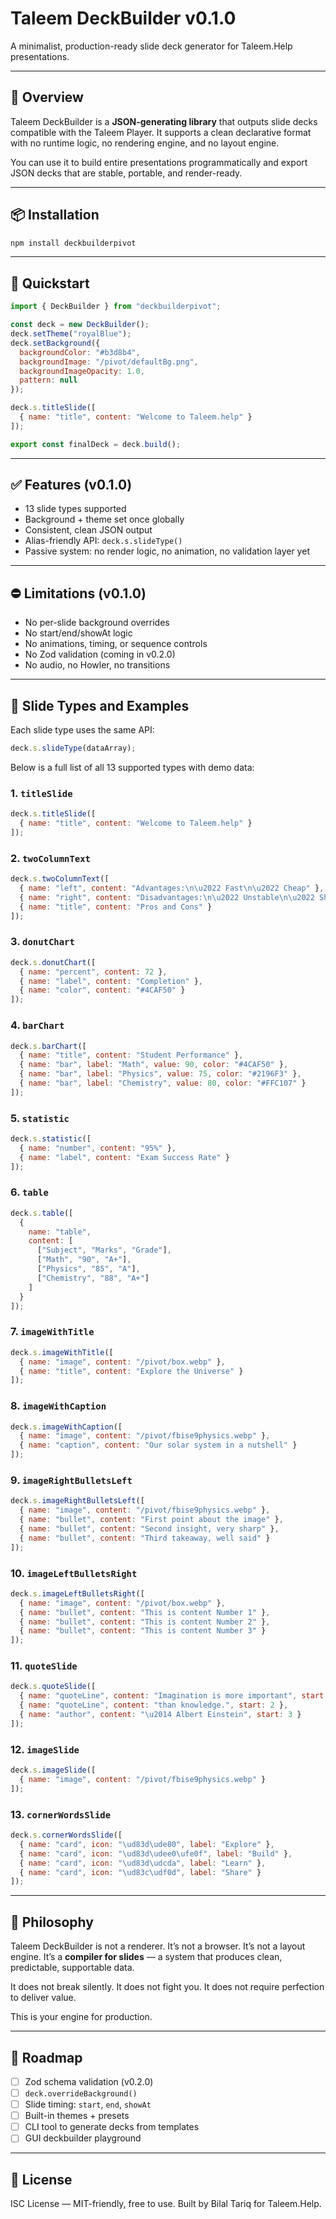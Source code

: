# Taleem DeckBuilder v0.1.0

A minimalist, production-ready slide deck generator for Taleem.Help presentations.

---

## 🚀 Overview

Taleem DeckBuilder is a **JSON-generating library** that outputs slide decks compatible with the Taleem Player. It supports a clean declarative format with no runtime logic, no rendering engine, and no layout engine.

You can use it to build entire presentations programmatically and export JSON decks that are stable, portable, and render-ready.

---

## 📦 Installation

```bash
npm install deckbuilderpivot
```

---

## 📄 Quickstart

```js
import { DeckBuilder } from "deckbuilderpivot";

const deck = new DeckBuilder();
deck.setTheme("royalBlue");
deck.setBackground({
  backgroundColor: "#b3d8b4",
  backgroundImage: "/pivot/defaultBg.png",
  backgroundImageOpacity: 1.0,
  pattern: null
});

deck.s.titleSlide([
  { name: "title", content: "Welcome to Taleem.help" }
]);

export const finalDeck = deck.build();
```

---

## ✅ Features (v0.1.0)

* 13 slide types supported
* Background + theme set once globally
* Consistent, clean JSON output
* Alias-friendly API: `deck.s.slideType()`
* Passive system: no render logic, no animation, no validation layer yet

---

## ⛔ Limitations (v0.1.0)

* No per-slide background overrides
* No start/end/showAt logic
* No animations, timing, or sequence controls
* No Zod validation (coming in v0.2.0)
* No audio, no Howler, no transitions

---

## 🧱 Slide Types and Examples

Each slide type uses the same API:

```js
deck.s.slideType(dataArray);
```

Below is a full list of all 13 supported types with demo data:

### 1. `titleSlide`

```js
deck.s.titleSlide([
  { name: "title", content: "Welcome to Taleem.help" }
]);
```

### 2. `twoColumnText`

```js
deck.s.twoColumnText([
  { name: "left", content: "Advantages:\n\u2022 Fast\n\u2022 Cheap" },
  { name: "right", content: "Disadvantages:\n\u2022 Unstable\n\u2022 Short-term" },
  { name: "title", content: "Pros and Cons" }
]);
```

### 3. `donutChart`

```js
deck.s.donutChart([
  { name: "percent", content: 72 },
  { name: "label", content: "Completion" },
  { name: "color", content: "#4CAF50" }
]);
```

### 4. `barChart`

```js
deck.s.barChart([
  { name: "title", content: "Student Performance" },
  { name: "bar", label: "Math", value: 90, color: "#4CAF50" },
  { name: "bar", label: "Physics", value: 75, color: "#2196F3" },
  { name: "bar", label: "Chemistry", value: 80, color: "#FFC107" }
]);
```

### 5. `statistic`

```js
deck.s.statistic([
  { name: "number", content: "95%" },
  { name: "label", content: "Exam Success Rate" }
]);
```

### 6. `table`

```js
deck.s.table([
  {
    name: "table",
    content: [
      ["Subject", "Marks", "Grade"],
      ["Math", "90", "A+"],
      ["Physics", "85", "A"],
      ["Chemistry", "88", "A+"]
    ]
  }
]);
```

### 7. `imageWithTitle`

```js
deck.s.imageWithTitle([
  { name: "image", content: "/pivot/box.webp" },
  { name: "title", content: "Explore the Universe" }
]);
```

### 8. `imageWithCaption`

```js
deck.s.imageWithCaption([
  { name: "image", content: "/pivot/fbise9physics.webp" },
  { name: "caption", content: "Our solar system in a nutshell" }
]);
```

### 9. `imageRightBulletsLeft`

```js
deck.s.imageRightBulletsLeft([
  { name: "image", content: "/pivot/fbise9physics.webp" },
  { name: "bullet", content: "First point about the image" },
  { name: "bullet", content: "Second insight, very sharp" },
  { name: "bullet", content: "Third takeaway, well said" }
]);
```

### 10. `imageLeftBulletsRight`

```js
deck.s.imageLeftBulletsRight([
  { name: "image", content: "/pivot/box.webp" },
  { name: "bullet", content: "This is content Number 1" },
  { name: "bullet", content: "This is content Number 2" },
  { name: "bullet", content: "This is content Number 3" }
]);
```

### 11. `quoteSlide`

```js
deck.s.quoteSlide([
  { name: "quoteLine", content: "Imagination is more important", start: 0 },
  { name: "quoteLine", content: "than knowledge.", start: 2 },
  { name: "author", content: "\u2014 Albert Einstein", start: 3 }
]);
```

### 12. `imageSlide`

```js
deck.s.imageSlide([
  { name: "image", content: "/pivot/fbise9physics.webp" }
]);
```

### 13. `cornerWordsSlide`

```js
deck.s.cornerWordsSlide([
  { name: "card", icon: "\ud83d\ude80", label: "Explore" },
  { name: "card", icon: "\ud83d\udee0\ufe0f", label: "Build" },
  { name: "card", icon: "\ud83d\udcda", label: "Learn" },
  { name: "card", icon: "\ud83c\udf0d", label: "Share" }
]);
```

---

## 🧠 Philosophy

Taleem DeckBuilder is not a renderer. It’s not a browser. It’s not a layout engine.
It’s a **compiler for slides** — a system that produces clean, predictable, supportable data.

It does not break silently. It does not fight you. It does not require perfection to deliver value.

This is your engine for production.

---

## 🔮 Roadmap

* [ ] Zod schema validation (v0.2.0)
* [ ] `deck.overrideBackground()`
* [ ] Slide timing: `start`, `end`, `showAt`
* [ ] Built-in themes + presets
* [ ] CLI tool to generate decks from templates
* [ ] GUI deckbuilder playground

---

## 📢 License

ISC License — MIT-friendly, free to use.
Built by Bilal Tariq for Taleem.Help.
